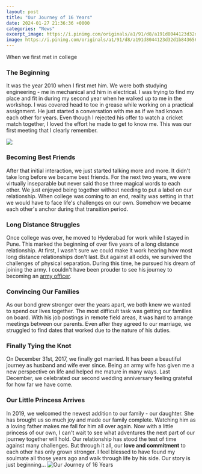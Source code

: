 ```yaml
---
layout: post
title: "Our Journey of 16 Years"
date: 2024-01-27 21:36:36 +0000
categories: "News"
excerpt_image: https://i.pinimg.com/originals/a1/91/d8/a191d8044123d32d1b843656789e5c8f.jpg
image: https://i.pinimg.com/originals/a1/91/d8/a191d8044123d32d1b843656789e5c8f.jpg
---
```


When we first met in college 
### The Beginning
It was the year 2010 when I first met him. We were both studying engineering - me in mechanical and him in electrical. I was trying to find my place and fit in during my second year when he walked up to me in the workshop. I was covered head to toe in grease while working on a practical assignment. He just started a conversation with me as if we had known each other for years. Even though I rejected his offer to watch a cricket match together, I loved the effort he made to get to know me. This was our first meeting that I clearly remember. 

![](https://www.wishesmsg.com/wp-content/uploads/sweet-16-birthday-wishes.jpg)
### Becoming Best Friends
After that initial interaction, we just started talking more and more. It didn't take long before we became best friends. For the next two years, we were virtually inseparable but never said those three magical words to each other. We just enjoyed being together without needing to put a label on our relationship. When college was coming to an end, reality was setting in that we would have to face life's challenges on our own. Somehow we became each other's anchor during that transition period.
### Long Distance Struggles 
Once college was over, he moved to Hyderabad for work while I stayed in Pune. This marked the beginning of over five years of a long distance relationship. At first, I wasn't sure we could make it work hearing how most long distance relationships don't last. But against all odds, we survived the challenges of physical separation. During this time, he pursued his dream of joining the army. I couldn't have been prouder to see his journey to becoming an [army officer](https://store.fi.io.vn/xmas-bernard-dog-christmas-lights-puppy-lover-2).
### Convincing Our Families
As our bond grew stronger over the years apart, we both knew we wanted to spend our lives together. The most difficult task was getting our families on board. With his job postings in remote field areas, it was hard to arrange meetings between our parents. Even after they agreed to our marriage, we struggled to find dates that worked due to the nature of his duties. 
### Finally Tying the Knot
On December 31st, 2017, we finally got married. It has been a beautiful journey as husband and wife ever since. Being an army wife has given me a new perspective on life and helped me mature in many ways. Last December, we celebrated our second wedding anniversary feeling grateful for how far we have come.
### Our Little Princess Arrives 
In 2019, we welcomed the newest addition to our family - our daughter. She has brought us so much joy and made our family complete. Watching him as a loving father makes me fall for him all over again. Now with a little princess of our own, I can't wait to see what adventures the next part of our journey together will hold.
Our relationship has stood the test of time against many challenges. But through it all, our **love and commitment** to each other has only grown stronger. I feel blessed to have found my soulmate all those years ago and walk through life by his side. Our story is just beginning...
![Our Journey of 16 Years](https://i.pinimg.com/originals/a1/91/d8/a191d8044123d32d1b843656789e5c8f.jpg)